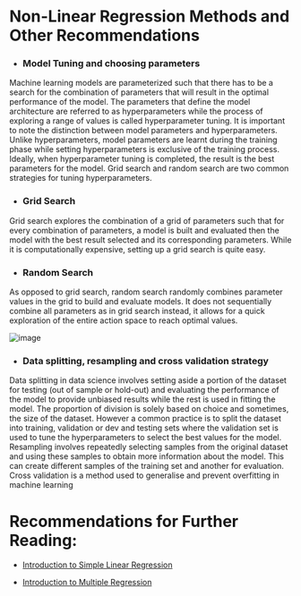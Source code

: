 # Non-Linear Regression Methods and Other Recommendations
- ### Model Tuning and choosing parameters

Machine learning models are parameterized such that there has to be a search for the combination of parameters that will result in the optimal performance of the model. The parameters that define the model architecture are referred to as hyperparameters while the process of exploring a range of values is called hyperparameter tuning. It is important to note the distinction between model parameters and hyperparameters. Unlike hyperparameters, model parameters are learnt during the training phase while setting hyperparameters is exclusive of the training process. Ideally, when hyperparameter tuning is completed, the result is the best parameters for the model. Grid search and random search are two common strategies for tuning hyperparameters. 

- ### Grid Search

Grid search explores the combination of a grid of parameters such that for every combination of parameters, a model is built and evaluated then the model with the best result selected and its corresponding parameters. While it is computationally expensive, setting up a grid search is quite easy.

- ### Random Search

As opposed to grid search, random search randomly combines parameter values in the grid to build and evaluate models. It does not sequentially combine all parameters as in grid search instead, it allows for a quick exploration of the entire action space to reach optimal values.

![image](https://user-images.githubusercontent.com/93423367/204124025-6437e2d3-6079-4ee5-b35a-cc8665d30f84.png)

- ### Data splitting, resampling and cross validation strategy

Data splitting in data science involves setting aside a portion of the dataset for testing (out of sample or hold-out) and evaluating the performance of the model to provide unbiased results while the rest is used in fitting the model. The proportion of division is solely based on choice and sometimes, the size of the dataset. However a common practice is to split the dataset into training, validation or dev and testing sets where the validation set is used to tune the hyperparameters to select the best values for the model. Resampling involves repeatedly selecting samples from the original dataset and using these samples to obtain more information about the model. This can create different samples of the training set and another for evaluation. Cross validation is a method used to generalise and prevent overfitting in machine learning


# Recommendations for Further Reading:
- [Introduction to Simple Linear Regression](https://www.youtube.com/watch?v=7ArmBVF2dCs)

- [Introduction to Multiple Regression](https://www.youtube.com/watch?v=EkAQAi3a4js&t=0s)
